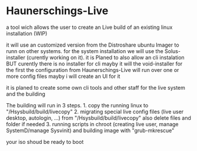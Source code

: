# Haunerschings-Live
a tool wich allows the user to create an Live build of an existing linux installation (WIP)

it will use an customized version from the Distroshare ubuntu Imager to runn on other systems. 
for the system installation we will use the Solus-installer (curently working on it).
it is Planed to also allow an cli instalation BUT curently there is no installer for cli mayby it will the void-installer for the first
the configuration from Haunerschings-Live will run over one or more config files mayby i will create an UI for it 

it is planed to create some own cli tools and other staff for the live system and the building


The building will run in 3 steps.
    1. copy the running linux to "/Hsysbuild/build/livecopy"
    2. migrating special live config files (live user desktop, autologin, ...) from "/Hsysbuild/build/livecopy" also delete files and folder if needed
    3. running scripts in chroot (creating live user, manage SystemD/manage Sysvinit) and building image with "grub-mkrescue"
    
your iso shoud be ready to boot
